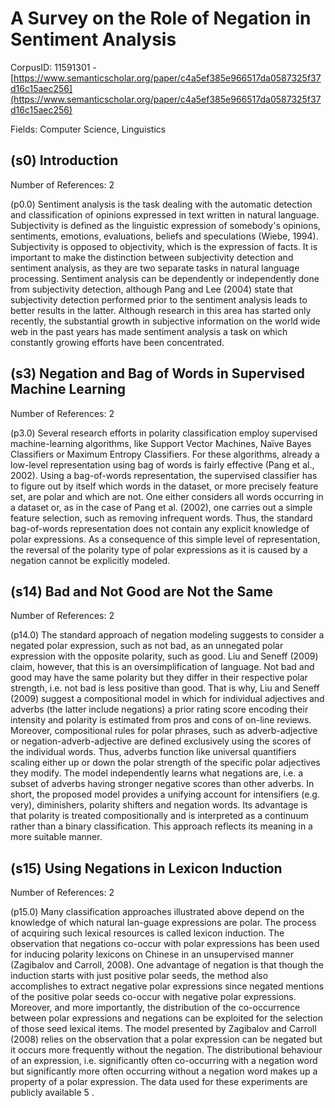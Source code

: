 # A Survey on the Role of Negation in Sentiment Analysis

CorpusID: 11591301 - [https://www.semanticscholar.org/paper/c4a5ef385e966517da0587325f37d16c15aec256](https://www.semanticscholar.org/paper/c4a5ef385e966517da0587325f37d16c15aec256)

Fields: Computer Science, Linguistics

## (s0) Introduction
Number of References: 2

(p0.0) Sentiment analysis is the task dealing with the automatic detection and classification of opinions expressed in text written in natural language. Subjectivity is defined as the linguistic expression of somebody's opinions, sentiments, emotions, evaluations, beliefs and speculations (Wiebe, 1994). Subjectivity is opposed to objectivity, which is the expression of facts. It is important to make the distinction between subjectivity detection and sentiment analysis, as they are two separate tasks in natural language processing. Sentiment analysis can be dependently or independently done from subjectivity detection, although Pang and Lee (2004) state that subjectivity detection performed prior to the sentiment analysis leads to better results in the latter. Although research in this area has started only recently, the substantial growth in subjective information on the world wide web in the past years has made sentiment analysis a task on which constantly growing efforts have been concentrated.
## (s3) Negation and Bag of Words in Supervised Machine Learning
Number of References: 2

(p3.0) Several research efforts in polarity classification employ supervised machine-learning algorithms, like Support Vector Machines, Naïve Bayes Classifiers or Maximum Entropy Classifiers. For these algorithms, already a low-level representation using bag of words is fairly effective (Pang et al., 2002). Using a bag-of-words representation, the supervised classifier has to figure out by itself which words in the dataset, or more precisely feature set, are polar and which are not. One either considers all words occurring in a dataset or, as in the case of Pang et al. (2002), one carries out a simple feature selection, such as removing infrequent words. Thus, the standard bag-of-words representation does not contain any explicit knowledge of polar expressions. As a consequence of this simple level of representation, the reversal of the polarity type of polar expressions as it is caused by a negation cannot be explicitly modeled.
## (s14) Bad and Not Good are Not the Same
Number of References: 2

(p14.0) The standard approach of negation modeling suggests to consider a negated polar expression, such as not bad, as an unnegated polar expression with the opposite polarity, such as good. Liu and Seneff (2009) claim, however, that this is an oversimplification of language. Not bad and good may have the same polarity but they differ in their respective polar strength, i.e. not bad is less positive than good. That is why, Liu and Seneff (2009) suggest a compositional model in which for individual adjectives and adverbs (the latter include negations) a prior rating score encoding their intensity and polarity is estimated from pros and cons of on-line reviews. Moreover, compositional rules for polar phrases, such as adverb-adjective or negation-adverb-adjective are defined exclusively using the scores of the individual words. Thus, adverbs function like universal quantifiers scaling either up or down the polar strength of the specific polar adjectives they modify. The model independently learns what negations are, i.e. a subset of adverbs having stronger negative scores than other adverbs. In short, the proposed model provides a unifying account for intensifiers (e.g. very), diminishers, polarity shifters and negation words. Its advantage is that polarity is treated compositionally and is interpreted as a continuum rather than a binary classification. This approach reflects its meaning in a more suitable manner.
## (s15) Using Negations in Lexicon Induction
Number of References: 2

(p15.0) Many classification approaches illustrated above depend on the knowledge of which natural lan-guage expressions are polar. The process of acquiring such lexical resources is called lexicon induction. The observation that negations co-occur with polar expressions has been used for inducing polarity lexicons on Chinese in an unsupervised manner (Zagibalov and Carroll, 2008). One advantage of negation is that though the induction starts with just positive polar seeds, the method also accomplishes to extract negative polar expressions since negated mentions of the positive polar seeds co-occur with negative polar expressions. Moreover, and more importantly, the distribution of the co-occurrence between polar expressions and negations can be exploited for the selection of those seed lexical items. The model presented by Zagibalov and Carroll (2008) relies on the observation that a polar expression can be negated but it occurs more frequently without the negation. The distributional behaviour of an expression, i.e. significantly often co-occurring with a negation word but significantly more often occurring without a negation word makes up a property of a polar expression. The data used for these experiments are publicly available 5 .

